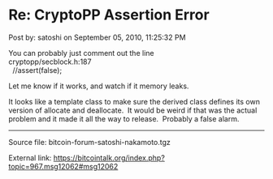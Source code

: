 # Re: CryptoPP Assertion Error
Post by: satoshi on September 05, 2010, 11:25:32 PM

You can probably just comment out the line<br>
cryptopp/secblock.h:187<br>
&nbsp;&nbsp;//assert(false);

Let me know if it works, and watch if it memory leaks.

It looks like a template class to make sure the derived class defines its own version of allocate and deallocate. &nbsp;It would be weird if that was the actual problem and it made it all the way to release. &nbsp;Probably a false alarm.

---

Source file: bitcoin-forum-satoshi-nakamoto.tgz

External link: https://bitcointalk.org/index.php?topic=967.msg12062#msg12062
